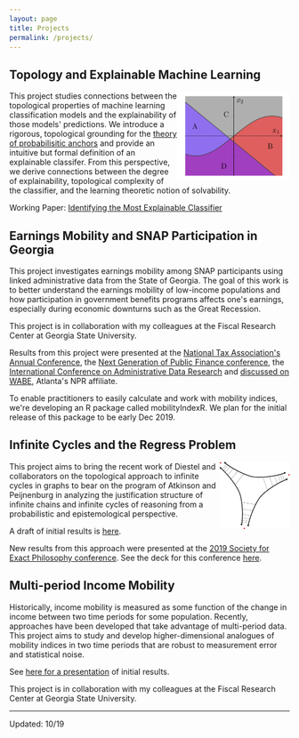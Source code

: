 ```yaml
---
layout: page
title: Projects
permalink: /projects/
---
```


## Topology and Explainable Machine Learning

<img style="float: right; display: inline-block" width="40%" height="40%"  src="/images/model.png">

This project studies connections between the topological properties of machine learning classification models and the explainability of those models' predictions. We introduce a rigorous, topological grounding for the [theory of probabilisitic anchors](https://homes.cs.washington.edu/~marcotcr/aaai18.pdf) and provide an intuitive but formal definition of an explainable classifer. From this perspective, we derive connections between the degree of explainability, topological complexity of the classifier, and the learning theoretic notion of solvability.

Working Paper: [Identifying the Most Explainable Classifier](https://arxiv.org/abs/1910.08595)

## Earnings Mobility and SNAP Participation in Georgia

This project investigates earnings mobility among SNAP participants using linked administrative data from the State of Georgia. The goal of this work is to better understand the earnings mobility of low-income populations and how participation in government benefits programs affects one's earnings, especially during economic downturns such as the Great Recession.

This project is in collaboration with my colleagues at the Fiscal Research Center at Georgia State University.

Results from this project were presented at the [National Tax Association's Annual Conference](https://ntanet.org/event/2014/11/2014-annual-conference-on-taxation/), the [Next Generation of Public Finance conference](https://aysps.gsu.edu/files/2016/01/NGPF-Conference-Schedule.pdf), the [International Conference on Administrative Data Research](https://ijpds.org/adr2019) and [discussed on WABE](https://www.wabe.org/closer-look-stone-mountains-mayor-orlando-and-more/), Atlanta's NPR affiliate.

To enable practitioners to easily calculate and work with mobility indices, we're developing an R package called mobilityIndexR. We plan for the initial release of this package to be early Dec 2019.

## Infinite Cycles and the Regress Problem

<img style="float: right; display: inline-block" width="25%" height="25%"  src="/images/infinitecycle.png">

This project aims to bring the recent work of Diestel and collaborators on the topological approach to infinite cycles in graphs to bear on the program of Atkinson and Peijnenburg in analyzing the justification structure of infinite chains and infinite cycles of reasoning from a probabilistic and epistemological perspective.

A draft of initial results is [here](/images/infinitism.pdf).

New results from this approach were presented at the [2019 Society for Exact Philosophy conference](http://www.phil.ufl.edu/host/sep/meeting.html). See the deck for this conference [here](https://bcmullins.github.io/infinite_cycles/#/).

## Multi-period Income Mobility

Historically, income mobility is measured as some function of the change in income between two time periods for some population. Recently, approaches have been developed that take advantage of multi-period data. This project aims to study and develop higher-dimensional analogues of mobility indices in two time periods that are robust to measurement error and statistical noise.

See [here for a presentation](https://bcmullins.github.io/multidim_mobility/#/) of initial results.

This project is in collaboration with my colleagues at the Fiscal Research Center at Georgia State University.

___

Updated: 10/19

